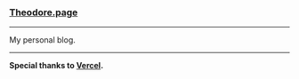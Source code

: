
### [Theodore.page](https://theodore.page/)

---

My personal blog.

---

**Special thanks to [Vercel](https://vercel.com/).**